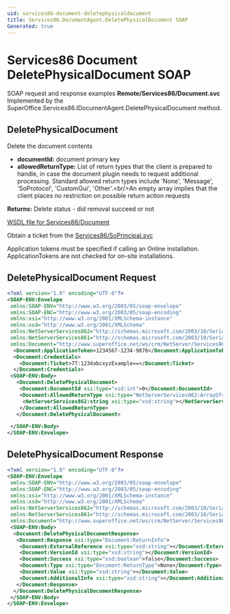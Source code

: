 ```yaml
---
uid: services86-document-deletephysicaldocument
title: Services86.DocumentAgent.DeletePhysicalDocument SOAP
Generated: true
---
```


# Services86 Document DeletePhysicalDocument SOAP

SOAP request and response examples **Remote/Services86/Document.svc**
Implemented by the <see cref="M:SuperOffice.Services86.IDocumentAgent.DeletePhysicalDocument">SuperOffice.Services86.IDocumentAgent.DeletePhysicalDocument</see> method.

## DeletePhysicalDocument

Delete the document contents

* **documentId:** document primary key
* **allowedReturnType:** List of return types that the client is prepared to handle, in case the document plugin needs to request additional processing. Standard allowed return types include 'None', 'Message', 'SoProtocol', 'CustomGui', 'Other'.&lt;br/&gt;An empty array implies that the client places no restriction on possible return action requests

**Returns:** Delete status - did removal succeed or not


[WSDL file for Services86/Document](../Services86-Document.md)

Obtain a ticket from the [Services86/SoPrincipal.svc](../SoPrincipal/SoPrincipal.md)

Application tokens must be specified if calling an Online installation. ApplicationTokens are not checked for on-site installations.

## DeletePhysicalDocument Request

```xml
<?xml version="1.0" encoding="UTF-8"?>
<SOAP-ENV:Envelope
 xmlns:SOAP-ENV="http://www.w3.org/2003/05/soap-envelope"
 xmlns:SOAP-ENC="http://www.w3.org/2003/05/soap-encoding"
 xmlns:xsi="http://www.w3.org/2001/XMLSchema-instance"
 xmlns:xsd="http://www.w3.org/2001/XMLSchema"
 xmlns:NetServerServices862="http://schemas.microsoft.com/2003/10/Serialization/Arrays"
 xmlns:NetServerServices861="http://schemas.microsoft.com/2003/10/Serialization/"
 xmlns:Document="http://www.superoffice.net/ws/crm/NetServer/Services86">
  <Document:ApplicationToken>1234567-1234-9876</Document:ApplicationToken>
  <Document:Credentials>
    <Document:Ticket>7T:1234abcxyzExample==</Document:Ticket>
  </Document:Credentials>
 <SOAP-ENV:Body>
   <Document:DeletePhysicalDocument>
    <Document:DocumentId xsi:type="xsd:int">0</Document:DocumentId>
    <Document:AllowedReturnType xsi:type="NetServerServices862:ArrayOfstring">
     <NetServerServices862:string xsi:type="xsd:string"></NetServerServices862:string>
    </Document:AllowedReturnType>
   </Document:DeletePhysicalDocument>

 </SOAP-ENV:Body>
</SOAP-ENV:Envelope>

```


## DeletePhysicalDocument Response

```xml
<?xml version="1.0" encoding="UTF-8"?>
<SOAP-ENV:Envelope
 xmlns:SOAP-ENV="http://www.w3.org/2003/05/soap-envelope"
 xmlns:SOAP-ENC="http://www.w3.org/2003/05/soap-encoding"
 xmlns:xsi="http://www.w3.org/2001/XMLSchema-instance"
 xmlns:xsd="http://www.w3.org/2001/XMLSchema"
 xmlns:NetServerServices862="http://schemas.microsoft.com/2003/10/Serialization/Arrays"
 xmlns:NetServerServices861="http://schemas.microsoft.com/2003/10/Serialization/"
 xmlns:Document="http://www.superoffice.net/ws/crm/NetServer/Services86">
 <SOAP-ENV:Body>
  <Document:DeletePhysicalDocumentResponse>
   <Document:Response xsi:type="Document:ReturnInfo">
    <Document:ExternalReference xsi:type="xsd:string"></Document:ExternalReference>
    <Document:VersionId xsi:type="xsd:string"></Document:VersionId>
    <Document:Success xsi:type="xsd:boolean">false</Document:Success>
    <Document:Type xsi:type="Document:ReturnType">None</Document:Type>
    <Document:Value xsi:type="xsd:string"></Document:Value>
    <Document:AdditionalInfo xsi:type="xsd:string"></Document:AdditionalInfo>
   </Document:Response>
  </Document:DeletePhysicalDocumentResponse>
 </SOAP-ENV:Body>
</SOAP-ENV:Envelope>

```

